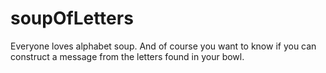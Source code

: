 # soupOfLetters
Everyone loves alphabet soup. And of course you want to know if you can construct a message from the letters found in your bowl.
